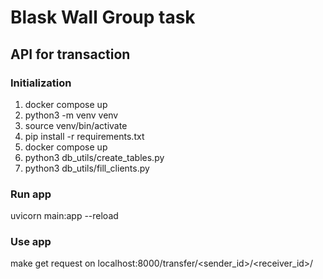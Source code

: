 # Blask Wall Group task
## API for transaction
### Initialization
1. docker compose up
2. python3 -m venv venv
3. source venv/bin/activate
4. pip install -r requirements.txt
5. docker compose up
6. python3 db_utils/create_tables.py
7. python3 db_utils/fill_clients.py
### Run app
uvicorn main:app --reload
### Use app
make get request on localhost:8000/transfer/<sender_id>/<receiver_id>/<amount>